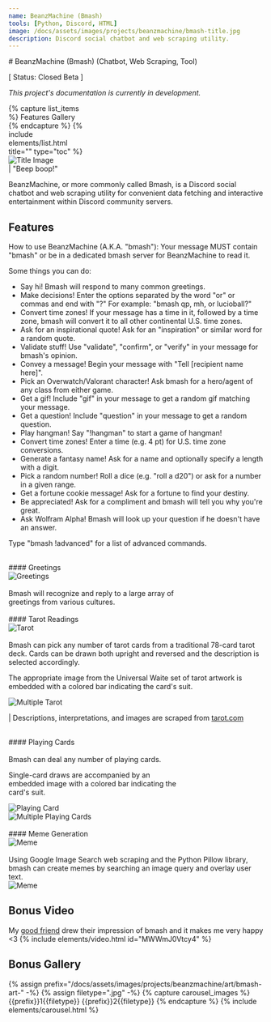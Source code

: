 ```yaml
---
name: BeanzMachine (Bmash)
tools: [Python, Discord, HTML]
image: /docs/assets/images/projects/beanzmachine/bmash-title.jpg
description: Discord social chatbot and web scraping utility.
---
```


<div class="row">
<div class="col" style="min-width:50%;" markdown="1">
# BeanzMachine (Bmash)
(Chatbot, Web Scraping, Tool)

[ Status: Closed Beta ]

*This project's documentation is currently in development.*
</div>
<div class="col">
</div>
<div class="col" style="max-width:30%;">
{% capture list_items %}
Features
Gallery
{% endcapture %}
{% include elements/list.html title="" type="toc" %}
</div>
</div>

<div class="row">
<div class="col">
<img src="/docs/assets/images/projects/beanzmachine/art/bmash-art-1.jpg" alt="Title Image">
</div>
<div class="col">

<div class="row" markdown="1">
| "Beep boop!"

BeanzMachine, or more commonly called Bmash, is a Discord social chatbot and web scraping utility for 
convenient data fetching and interactive entertainment within Discord community servers.
</div>
</div>
</div>

## Features
How to use BeanzMachine (A.K.A. "bmash"):
Your message MUST contain "bmash"  or be in a dedicated bmash server for BeanzMachine to read it.

Some things you can do:
- Say hi!
    Bmash will respond to many common greetings.
- Make decisions!
    Enter the options separated by the word "or" or commas and end with "?"
    For example: "bmash qp, mh, or lucioball?"
- Convert time zones!
    If your message has a time in it, followed by a time zone, 
    bmash will convert it to all other continental U.S. time zones. 
- Ask for an inspirational quote!
    Ask for an "inspiration" or similar word for a random quote.
- Validate stuff!
    Use "validate", "confirm", or "verify" in your message for bmash's opinion.
- Convey a message!
    Begin your message with "Tell [recipient name here]".
- Pick an Overwatch/Valorant character!
    Ask bmash for a hero/agent of any class from either game. 
- Get a gif!
    Include "gif" in your message to get a random gif matching your message. 
- Get a question!
    Include "question" in your message to get a random question.
- Play hangman!
    Say "!hangman" to start a game of hangman!
- Convert time zones!
    Enter a time (e.g. 4 pt) for U.S. time zone conversions. 
- Generate a fantasy name!
    Ask for a name and optionally specify a length with a digit. 
- Pick a random number!
    Roll a dice (e.g. "roll a d20") or ask for a number in a given range.
- Get a fortune cookie message!
    Ask for a fortune to find your destiny.
- Be appreciated!
    Ask for a compliment and bmash will tell you why you're great.
- Ask Wolfram Alpha!
    Bmash will look up your question if he doesn't have an answer. 

Type "bmash !advanced" for a list of advanced commands.

<br>
#### Greetings

<div class="row" markdown="1">
<div class="row">
<div class="col" markdown="1">
<div class="row">
<img src="/docs/assets/images/projects/beanzmachine/chats/bmash-greeting-1.png" alt="Greetings">
</div>
</div>
<div class="col" style="min-width:70%; max-width:70%;" markdown="1">
<br>
Bmash will recognize and reply to a large array of greetings from various cultures.

</div>
</div>

</div>

<br>
#### Tarot Readings

<div class="row" markdown="1">
<img src="/docs/assets/images/projects/beanzmachine/chats/bmash-tarot-1.png" alt="Tarot">
<div class="row">
<div class="col" markdown="1">
<br>
Bmash can pick any number of tarot cards from a traditional 78-card tarot deck. 
Cards can be drawn both upright and reversed and the description is selected accordingly.

The appropriate image from the Universal Waite set of tarot artwork is embedded with a colored bar indicating the card's suit.

</div>
<div class="col" markdown="1">
<div class="row">
<img src="/docs/assets/images/projects/beanzmachine/chats/bmash-tarot-mult.png" alt="Multiple Tarot">
</div>
</div>
</div>

| Descriptions, interpretations, and images are scraped from [tarot.com]("https://tarot.com/cards"])

</div>

<br>
#### Playing Cards

<div class="row">
<div class="col" style="min-width:70%; max-width:70%;" markdown="1">
<br>
Bmash can deal any number of playing cards. 

Single-card draws are accompanied by an embedded image with a colored bar indicating the card's suit.
<br>
<div class="col" style="min-width:60%; max-width:60%;" markdown="1">
<img src="/docs/assets/images/projects/beanzmachine/chats/bmash-card-mult.png" alt="Playing Card">
</div>

</div>
<div class="col" markdown="1">
<div class="row">
<img src="/docs/assets/images/projects/beanzmachine/chats/bmash-card-1.png" alt="Multiple Playing Cards">
</div>
</div>
</div>

<br>
#### Meme Generation

<div class="row" markdown="1">
<img src="/docs/assets/images/projects/beanzmachine/chats/bmash-meme-1.png" alt="Meme">
<div class="row">
<div class="col" markdown="1">
<br>
Using Google Image Search web scraping and the Python Pillow library, 
bmash can create memes by searching an image query and overlay user text.

</div>
<div class="col" markdown="1">
<div class="row">
<img src="/docs/assets/images/projects/beanzmachine/chats/bmash-meme-2.png" alt="Meme">
</div>
</div>
</div>
</div>

## Bonus Video
My [good friend](https://www.twitch.tv/myoscity) drew their impression of bmash and it makes me very happy <3
{% include elements/video.html id="MWWmJ0Vtcy4" %}

## Bonus Gallery
{% assign prefix="/docs/assets/images/projects/beanzmachine/art/bmash-art-" -%}
{% assign filetype=".jpg" -%}
{% capture carousel_images %}
{{prefix}}1{{filetype}}
{{prefix}}2{{filetype}}
{% endcapture %}
{% include elements/carousel.html %}
